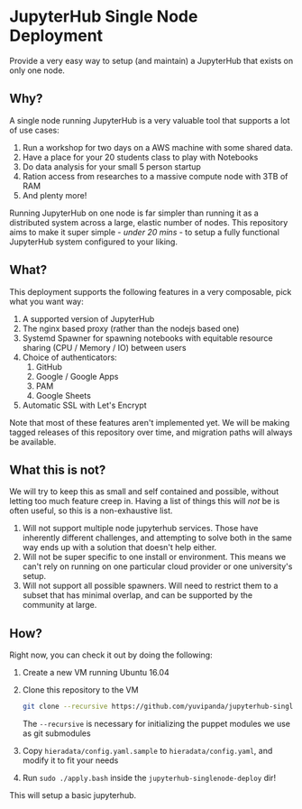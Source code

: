 # JupyterHub Single Node Deployment #

Provide a very easy way to setup (and maintain) a JupyterHub that exists on only one node. 

## Why? ##

A single node running JupyterHub is a very valuable tool that supports a lot of use cases:

1. Run a workshop for two days on a AWS machine with some shared data.
2. Have a place for your 20 students class to play with Notebooks
3. Do data analysis for your small 5 person startup
4. Ration access from researches to a massive compute node with 3TB of RAM
5. And plenty more!

Running JupyterHub on one node is far simpler than running it as a distributed system across a large, elastic number of nodes. This repository aims to make it super simple - *under 20 mins* - to setup a fully functional JupyterHub system configured to your liking.

## What? ##

This deployment supports the following features in a very composable, pick what you want way:

1. A supported version of JupyterHub
2. The nginx based proxy (rather than the nodejs based one)
3. Systemd Spawner for spawning notebooks with equitable resource sharing (CPU / Memory / IO) between users
4. Choice of authenticators:
   1. GitHub
   2. Google / Google Apps
   3. PAM
   4. Google Sheets
5. Automatic SSL with Let's Encrypt

Note that most of these features aren't implemented yet. We will be making tagged releases of this repository over time, and migration paths will always be available.

## What this is not? ##

We will try to keep this as small and self contained and possible, without letting too much feature creep in. Having a list of things this will *not* be is often useful, so this is a non-exhaustive list.

1. Will not support multiple node jupyterhub services. Those have inherently different challenges, and attempting to solve both in the same way ends up with a solution that doesn't help either.
2. Will not be super specific to one install or environment. This means we can't rely on running on one particular cloud provider or one university's setup.
3. Will not support all possible spawners. Will need to restrict them to a subset that has minimal overlap, and can be supported by the community at large.

## How? ##

Right now, you can check it out by doing the following:

1. Create a new VM running Ubuntu 16.04
2. Clone this repository to the VM
   ```bash
   git clone --recursive https://github.com/yuvipanda/jupyterhub-singlenode-deploy.git
   ```

   The `--recursive` is necessary for initializing the puppet modules we use as git submodules
3. Copy `hieradata/config.yaml.sample` to `hieradata/config.yaml`, and modify it to fit your needs
4. Run `sudo ./apply.bash` inside the `jupyterhub-singlenode-deploy` dir!

This will setup a basic jupyterhub.
